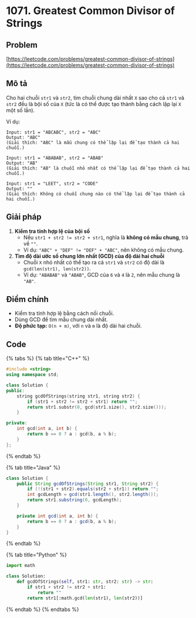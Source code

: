# 1071. Greatest Common Divisor of Strings

## Problem

[https://leetcode.com/problems/greatest-common-divisor-of-strings](https://leetcode.com/problems/greatest-common-divisor-of-strings)

## Mô tả

Cho hai chuỗi `str1` và `str2`, tìm chuỗi chung dài nhất `X` sao cho cả `str1` và `str2` đều là bội số của `X` (tức là có thể được tạo thành bằng cách lặp lại `X` một số lần).

Ví dụ:

```
Input: str1 = "ABCABC", str2 = "ABC"
Output: "ABC"
(Giải thích: "ABC" là mẫu chung có thể lặp lại để tạo thành cả hai chuỗi.)
```

```
Input: str1 = "ABABAB", str2 = "ABAB"
Output: "AB"
(Giải thích: "AB" là chuỗi nhỏ nhất có thể lặp lại để tạo thành cả hai chuỗi.)
```

```
Input: str1 = "LEET", str2 = "CODE"
Output: ""
(Giải thích: Không có chuỗi chung nào có thể lặp lại để tạo thành cả hai chuỗi.)
```

## **Giải pháp**

1. **Kiểm tra tính hợp lệ của bội số**
   * Nếu `str1 + str2 != str2 + str1`, nghĩa là **không có mẫu chung**, trả về `""`.
   * Ví dụ: `"ABC" + "DEF" != "DEF" + "ABC"`, nên không có mẫu chung.
2. **Tìm độ dài ước số chung lớn nhất (GCD) của độ dài hai chuỗi**
   * Chuỗi `X` nhỏ nhất có thể tạo ra cả `str1` và `str2` có độ dài là `gcd(len(str1), len(str2))`.
   * Ví dụ: `"ABABAB"` và `"ABAB"`, GCD của `6` và `4` là `2`, nên mẫu chung là `"AB"`.

## Điểm chính

* Kiểm tra tính hợp lệ bằng cách nối chuỗi.
* Dùng GCD để tìm mẫu chung dài nhất.
* **Độ phức tạp:** `O(n + m)`, với `n` và `m` là độ dài hai chuỗi.

## Code

{% tabs %}
{% tab title="C++" %}
```cpp
#include <string>
using namespace std;

class Solution {
public:
    string gcdOfStrings(string str1, string str2) {
        if (str1 + str2 != str2 + str1) return "";
        return str1.substr(0, gcd(str1.size(), str2.size()));
    }

private:
    int gcd(int a, int b) {
        return b == 0 ? a : gcd(b, a % b);
    }
};

```
{% endtab %}

{% tab title="Java" %}
```java
class Solution {
    public String gcdOfStrings(String str1, String str2) {
        if (!(str1 + str2).equals(str2 + str1)) return "";
        int gcdLength = gcd(str1.length(), str2.length());
        return str1.substring(0, gcdLength);
    }

    private int gcd(int a, int b) {
        return b == 0 ? a : gcd(b, a % b);
    }
}

```


{% endtab %}

{% tab title="Python" %}
```python
import math

class Solution:
    def gcdOfStrings(self, str1: str, str2: str) -> str:
        if str1 + str2 != str2 + str1:
            return ""
        return str1[:math.gcd(len(str1), len(str2))]

```
{% endtab %}
{% endtabs %}




